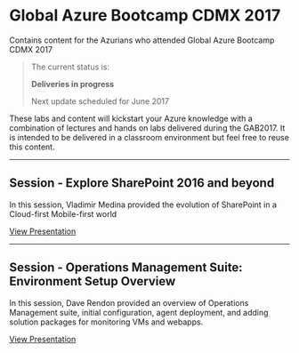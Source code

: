 # Global Azure Bootcamp CDMX 2017
Contains content for the Azurians who attended Global Azure Bootcamp CDMX 2017

> The current status is:
>
>   **Deliveries in progress**
>
> Next update scheduled for June 2017

These labs and content will kickstart your Azure knowledge with a combination of lectures and hands on labs delivered during the GAB2017. It is intended to be delivered in a classroom environment but feel free to reuse this content.

---
## Session  - Explore SharePoint 2016 and beyond ##
In this session, Vladimir Medina provided the evolution of SharePoint in a Cloud-first Mobile-first world

[View Presentation](Presentation/GAB2017_Vlad.pdf?raw=true)

---

## Session - Operations Management Suite: Environment Setup Overview ##
In this session, Dave Rendon provided an overview of Operations Management suite, initial configuration, agent deployment, and adding solution packages for monitoring VMs and webapps.

[View Presentation](Presentation/GlobalAzureBootcamp2017_CDMx-OperationsManagementSuite.pdf?raw=true)


